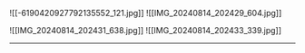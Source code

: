 
![[-6190420927792135552_121.jpg]]
![[IMG_20240814_202429_604.jpg]]


![[IMG_20240814_202431_638.jpg]]
![[IMG_20240814_202433_339.jpg]]

---
